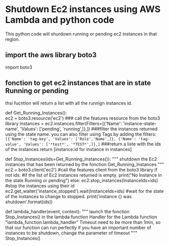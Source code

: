 # Shutdown Ec2 instances using AWS Lambda and python code

This python code will shurdown running or pending ec2 instances in that region. 

## import the aws library boto3

import boto3

## fonction to get ec2 instances that are in state Running or pending 

thsi fucntion will return a list with all the runnign instances id.

def Get_Running_Instances():  
    ec2 = boto3.resource('ec2') 
    ### call the features resource from the boto3 library
    instances = ec2.instances.filter(Filters=[{'Name': 'instance-state-name', 'Values': ['pending', 'running',]},])
    ###filter the instances returned using the state name. you can also filter using Tags by adding the filters:
    ```
    [{'Name': 'tag-key', 'Values': ['Role','Name',]}, {'Name': 'tag-value', 'Values': ['*test*', '*TEST*',]},]
    ```
    ###return a liste with the ids of the instances
    return [instance.id for instance in instances]
    
    
def Stop_Instances(ids=Get_Running_Instances()):
    """
    shutdown the Ec2 instances that has been returned by the fonction Get_Running_Instances
    """
    ec2 = boto3.client('ec2')
    #call the features client from the boto3 library
    if not ids:
        #if the list of Ec2 instances returned is empty.
        print("No Instance in the state Running or pending")
    else:
        ec2.stop_instances(InstanceIds=ids)
        #stop the instances using their id
        ec2.get_waiter('instance_stopped').wait(InstanceIds=ids)
        #wait for the state of the instances to change to stopped.
        print('instance {} was shutdown'.format(ids))

def lambda_handler(event, context):
    """
    launch the fonction Stop_Instances() in the lambda function 
    Handler for the Lambda function "lambda_function.lambda_handler"
    Timeout need to be more than 1min, so that our function can run perfectly 
    if you have an important number of instances to be shutdown, change the parameter of timeout
    """
    Stop_Instances()
